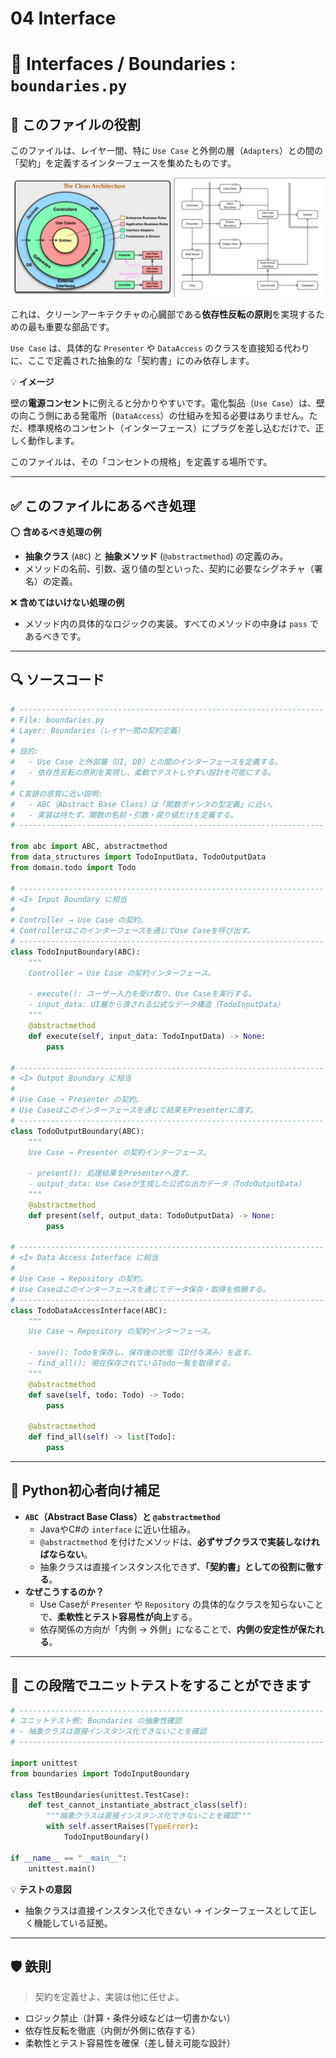 # 04 Interface

# 🔌 Interfaces / Boundaries : `boundaries.py`

## 🧭 このファイルの役割

このファイルは、レイヤー間、特に `Use Case` と外側の層（`Adapters`）との間の「契約」を定義するインターフェースを集めたものです。

![クリーンアーキテクチャ](../クリーンアーキテクチャ.png)

これは、クリーンアーキテクチャの心臓部である**依存性反転の原則**を実現するための最も重要な部品です。

`Use Case` は、具体的な `Presenter` や `DataAccess` のクラスを直接知る代わりに、ここで定義された抽象的な「契約書」にのみ依存します。

💡 **イメージ**

壁の**電源コンセント**に例えると分かりやすいです。電化製品（`Use Case`）は、壁の向こう側にある発電所（`DataAccess`）の仕組みを知る必要はありません。ただ、標準規格のコンセント（インターフェース）にプラグを差し込むだけで、正しく動作します。

このファイルは、その「コンセントの規格」を定義する場所です。

---

## ✅ このファイルにあるべき処理

⭕️ **含めるべき処理の例**

- **抽象クラス** (`ABC`) と **抽象メソッド** (`@abstractmethod`) の定義のみ。
- メソッドの名前、引数、返り値の型といった、契約に必要なシグネチャ（署名）の定義。

❌ **含めてはいけない処理の例**

- メソッド内の具体的なロジックの実装。すべてのメソッドの中身は `pass` であるべきです。

---

## 🔍 ソースコード

```python
# --------------------------------------------------------------------
# File: boundaries.py
# Layer: Boundaries（レイヤー間の契約定義）
#
# 目的:
#   - Use Case と外部層（UI, DB）との間のインターフェースを定義する。
#   - 依存性反転の原則を実現し、柔軟でテストしやすい設計を可能にする。
#
# C言語の感覚に近い説明:
#   - ABC（Abstract Base Class）は「関数ポインタの型定義」に近い。
#   - 実装は持たず、関数の名前・引数・戻り値だけを定義する。
# --------------------------------------------------------------------

from abc import ABC, abstractmethod
from data_structures import TodoInputData, TodoOutputData
from domain.todo import Todo

# --------------------------------------------------------------------
# <I> Input Boundary に相当
#
# Controller → Use Case の契約。
# Controllerはこのインターフェースを通じてUse Caseを呼び出す。
# --------------------------------------------------------------------
class TodoInputBoundary(ABC):
    """
    Controller → Use Case の契約インターフェース。

    - execute(): ユーザー入力を受け取り、Use Caseを実行する。
    - input_data: UI層から渡される公式なデータ構造（TodoInputData）
    """
    @abstractmethod
    def execute(self, input_data: TodoInputData) -> None:
        pass

# --------------------------------------------------------------------
# <I> Output Boundary に相当
#
# Use Case → Presenter の契約。
# Use Caseはこのインターフェースを通じて結果をPresenterに渡す。
# --------------------------------------------------------------------
class TodoOutputBoundary(ABC):
    """
    Use Case → Presenter の契約インターフェース。

    - present(): 処理結果をPresenterへ渡す。
    - output_data: Use Caseが生成した公式な出力データ（TodoOutputData）
    """
    @abstractmethod
    def present(self, output_data: TodoOutputData) -> None:
        pass

# --------------------------------------------------------------------
# <I> Data Access Interface に相当
#
# Use Case → Repository の契約。
# Use Caseはこのインターフェースを通じてデータ保存・取得を依頼する。
# --------------------------------------------------------------------
class TodoDataAccessInterface(ABC):
    """
    Use Case → Repository の契約インターフェース。

    - save(): Todoを保存し、保存後の状態（ID付与済み）を返す。
    - find_all(): 現在保存されているTodo一覧を取得する。
    """
    @abstractmethod
    def save(self, todo: Todo) -> Todo:
        pass

    @abstractmethod
    def find_all(self) -> list[Todo]:
        pass

```

---

## 🧩 Python初心者向け補足

- **`ABC`（Abstract Base Class）と `@abstractmethod`**
    - JavaやC#の `interface` に近い仕組み。
    - `@abstractmethod` を付けたメソッドは、**必ずサブクラスで実装しなければならない**。
    - 抽象クラスは直接インスタンス化できず、**「契約書」としての役割に徹する**。
- **なぜこうするのか？**
    - Use Caseが `Presenter` や `Repository` の具体的なクラスを知らないことで、**柔軟性とテスト容易性が向上**する。
    - 依存関係の方向が「内側 → 外側」になることで、**内側の安定性が保たれる**。

---

## 🧪 この段階でユニットテストをすることができます

```python
# --------------------------------------------------------------------
# ユニットテスト例: Boundaries の抽象性確認
# - 抽象クラスは直接インスタンス化できないことを確認
# --------------------------------------------------------------------

import unittest
from boundaries import TodoInputBoundary

class TestBoundaries(unittest.TestCase):
    def test_cannot_instantiate_abstract_class(self):
        """抽象クラスは直接インスタンス化できないことを確認"""
        with self.assertRaises(TypeError):
            TodoInputBoundary()

if __name__ == "__main__":
    unittest.main()

```

💡 **テストの意図**

- 抽象クラスは直接インスタンス化できない → インターフェースとして正しく機能している証拠。

---

## 🛡 鉄則

> 契約を定義せよ、実装は他に任せよ。
> 
- ロジック禁止（計算・条件分岐などは一切書かない）
- 依存性反転を徹底（内側が外側に依存する）
- 柔軟性とテスト容易性を確保（差し替え可能な設計）